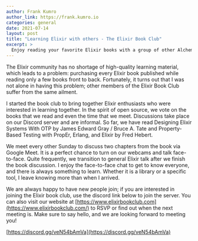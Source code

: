 ```yaml
---
author: Frank Kumro
author_link: https://frank.kumro.io
categories: general
date: 2021-07-14
layout: post
title: "Learning Elixir with others - The Elixir Book Club"
excerpt: >
  Enjoy reading your favorite Elixir books with a group of other Alchemists, introducing the Elixir Book Club.
---
```


The Elixir community has no shortage of high-quality learning material, which leads to a problem: purchasing every Elixir book published while
reading only a few books front to back. Fortunately, it turns out that I was not alone in having this problem; other members of the Elixir Book
Club suffer from the same ailment.

I started the book club to bring together Elixir enthusiasts who were interested in learning together. In the spirit of open source,
we vote on the books that we read and even the time that we meet. Discussions take place on our Discord server and are informal. So far,
we have read Designing Elixir Systems With OTP by James Edward Gray / Bruce A. Tate and Property-Based Testing with PropEr, Erlang, and Elixir by Fred Hebert.

We meet every other Sunday to discuss two chapters from the book via Google Meet. It is a perfect chance to turn on our webcams and talk face-to-face.
Quite frequently, we transition to general Elixir talk after we finish the book discussion. I enjoy the face-to-face chat to get to know everyone, and there
is always something to learn. Whether it is a library or a specific tool, I leave knowing more than when I arrived.

We are always happy to have new people join; if you are interested in joining the Elixir book club, use the discord link below to join the server.
You can also visit our website at [https://www.elixirbookclub.com](https://www.elixirbookclub.com/) to RSVP or find out when the next meeting is.
Make sure to say hello, and we are looking forward to meeting you!

[https://discord.gg/veN54bAmVa](https://discord.gg/veN54bAmVa)
